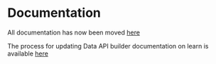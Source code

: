# Documentation

All documentation has now been moved [here](https://learn.microsoft.com/azure/data-api-builder/)

The process for updating Data API builder documentation on learn is available [here](https://learn.microsoft.com/contribute/)
